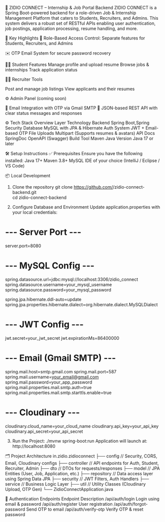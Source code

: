 🔗 ZIDIO CONNECT – Internship & Job Portal Backend
ZIDIO CONNECT is a Spring Boot-powered backend for a role-driven Job & Internship Management Platform that caters to Students, Recruiters, and Admins. This system delivers a robust set of RESTful APIs enabling user authentication, job postings, application processing, resume handling, and more.

🚀 Key Highlights
🔐 Role-Based Access Control: Separate features for Students, Recruiters, and Admins

✉️ OTP Email System for secure password recovery

🧑‍🎓 Student Features
Manage profile and upload resume
Browse jobs & internships
Track application status

🧑‍💼 Recruiter Tools

Post and manage job listings
View applicants and their resumes

⚙️ Admin Panel (coming soon)

📩 Email Integration with OTP via Gmail SMTP
🔄 JSON-based REST API with clear status messages and responses

⚙️ Tech Stack Overview
Layer	                        Technology
Backend            	Spring Boot,Spring Security
Database	          MySQL with JPA & Hibernate
Auth System	        JWT + Email-based OTP
File Uploads      	Multipart (Supports resumes & avatars)
API Docs	          SpringDoc OpenAPI (Swagger)
Build Tool        	Maven
Java Version      	Java 17 or later

🛠️ Setup Instructions
✅ Prerequisites
Ensure you have the following installed:
Java 17+
Maven 3.8+
MySQL
IDE of your choice (IntelliJ / Eclipse / VS Code)

📦 Local Development
1. Clone the repository
git clone https://github.com/<your-username>/zidio-connect-backend.git  
cd zidio-connect-backend

2. Configure Database and Environment
Update application.properties with your local credentials:
# --- Server Port ---
server.port=8080

# --- MySQL Config ---
spring.datasource.url=jdbc:mysql://localhost:3306/zidio_connect
spring.datasource.username=your_mysql_username
spring.datasource.password=your_mysql_password

spring.jpa.hibernate.ddl-auto=update
spring.jpa.properties.hibernate.dialect=org.hibernate.dialect.MySQLDialect

# --- JWT Config ---
jwt.secret=your_jwt_secret
jwt.expirationMs=86400000

# --- Email (Gmail SMTP) ---
spring.mail.host=smtp.gmail.com
spring.mail.port=587
spring.mail.username=your_email@gmail.com
spring.mail.password=your_app_password
spring.mail.properties.mail.smtp.auth=true
spring.mail.properties.mail.smtp.starttls.enable=true

# --- Cloudinary ---
cloudinary.cloud_name=your_cloud_name
cloudinary.api_key=your_api_key
cloudinary.api_secret=your_api_secret

3. Run the Project:
./mvnw spring-boot:run
Application will launch at:
http://localhost:8080

🗂️ Project Architecture
in.zidio.zidioconnect
├── config         // Security, CORS, Email, Cloudinary configs
├── controller     // API endpoints for Auth, Student, Recruiter, Admin
├── dto            // DTOs for requests/responses
├── model          // JPA Entities (User, Job, Application, etc.)
├── repository     // Data access layer using Spring Data JPA
├── security       // JWT Filters, Auth Handlers
├── service        // Business Logic Layer
├── util           // Utility Classes (Cloudinary Upload, OTP Gen)
└── ZidioConnectApplication.java


🔐 Authentication Endpoints
Endpoint	                      Description
/api/auth/login	                Login using email & password
/api/auth/register              User registration
/api/auth/forgot-password	      Send OTP to email
/api/auth/verify-otp	          Verify OTP & reset password




